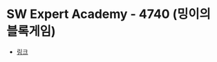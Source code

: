 # SW Expert Academy - 4740 (밍이의 블록게임)
- [링크](https://www.swexpertacademy.com/main/code/problem/problemDetail.do?contestProbId=AWSNgjbKzmQDFAUr&categoryId=AWSNgjbKzmQDFAUr&categoryType=CODE)
